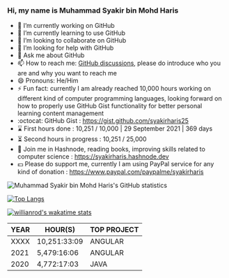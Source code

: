 ### Hi, my name is Muhammad Syakir bin Mohd Haris

- 🔭 I’m currently working on GitHub
- 🌱 I’m currently learning to use GitHub
- 👯 I’m looking to collaborate on GitHub
- 🤔 I’m looking for help with GitHub
- 💬 Ask me about GitHub
- 📫 How to reach me: [GitHub discussions](https://github.com/syakirharis25/syakirharis25/discussions), please do introduce who you are and why you want to reach me
- 😄 Pronouns: He/Him
- ⚡ Fun fact: currently I am already reached 10,000 hours working on different kind of computer programming languages, looking forward on how to properly use GitHub Gist functionality for better personal learning content management
- :octocat: GitHub Gist : https://gist.github.com/syakirharis25
- ⌛ First hours done : 10,251 / 10,000 | 29 September 2021 | 369 days
- ⏳ Second hours in progress : 10,251 / 25,000
- 📖 Join me in Hashnode, reading books, improving skills related to computer science : https://syakirharis.hashnode.dev
- 💵 Please do support me, currently I am using PayPal service for any kind of donation : https://www.paypal.com/paypalme/syakirharis

![Muhammad Syakir bin Mohd Haris's GitHub statistics](https://github-readme-stats.vercel.app/api?username=syakirharis25&show_icons=true&theme=tokyonight)

[![Top Langs](https://github-readme-stats.vercel.app/api/top-langs/?username=syakirharis25&layout=compact&theme=tokyonight)](https://github.com/anuraghazra/github-readme-stats)

[![willianrod's wakatime stats](https://github-readme-stats.vercel.app/api/wakatime?username=syakirharis25&layout=compact&theme=tokyonight)](https://github.com/anuraghazra/github-readme-stats)

| YEAR  | HOUR(S)      | TOP PROJECT |
|-------|--------------|-------------|
| XXXX  | 10,251:33:09 | ANGULAR     |
| 2021  | 5,479:16:06  | ANGULAR     |
| 2020  | 4,772:17:03  | JAVA        |

